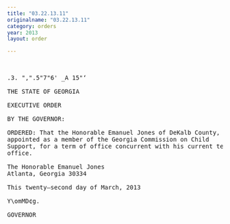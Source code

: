 ```yaml
---
title: "03.22.13.11"
originalname: "03.22.13.11"
category: orders
year: 2013
layout: order

---
```

<pre>
   

.3. ",".5"7"6' _A 15"‘

THE STATE OF GEORGIA

EXECUTIVE ORDER

BY THE GOVERNOR:

ORDERED: That the Honorable Emanuel Jones of DeKalb County, Georgia, is
appointed as a member of the Georgia Commission on Child
Support, for a term of office concurrent with his current term of
office.

The Honorable Emanuel Jones
Atlanta, Georgia 30334

This twenty—second day of March, 2013

Y\omMD¢g.

GOVERNOR

</pre>
